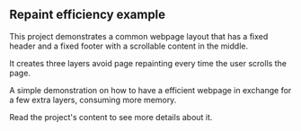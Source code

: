 ## Repaint efficiency example

This project demonstrates a common webpage layout that has a fixed header and a fixed footer with a scrollable content in the middle.

It creates three layers avoid page repainting every time the user scrolls the page.

A simple demonstration on how to have a efficient webpage in exchange for a few extra layers, consuming more memory.

Read the project's content to see more details about it.
